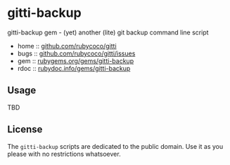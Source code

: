 # gitti-backup

gitti-backup gem - (yet) another (lite) git backup command line script

* home  :: [github.com/rubycoco/gitti](https://github.com/rubycoco/gitti)
* bugs  :: [github.com/rubycoco/gitti/issues](https://github.com/rubycoco/gitti/issues)
* gem   :: [rubygems.org/gems/gitti-backup](https://rubygems.org/gems/gitti-backup)
* rdoc  :: [rubydoc.info/gems/gitti-backup](http://rubydoc.info/gems/gitti-backup)


## Usage

TBD


## License

The `gitti-backup` scripts are dedicated to the public domain.
Use it as you please with no restrictions whatsoever.

